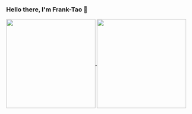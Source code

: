 ### Hello there, I'm Frank-Tao 👋

<a href="https://github.com/Frank-Tao/github-readme-stats">
  <img height=240 align="center" src="https://github-readme-stats-lemon-ten-24.vercel.app/api?username=Frank-Tao&hide=issues,contribs&show=discussions_started,discussions_answered,prs_merged,prs_merged_percentage&show_icons=true" />
</a>
<a href="https://github.com/Frank-Tao/github-readme-stats">
  <img height=240 align="center" src="https://github-readme-stats-lemon-ten-24.vercel.app/api/top-langs?username=Frank-Tao&layout=compact&langs_count=8&card_width=360" />
</a>

<!--
**Frank-Tao/Frank-Tao** is a ✨ _special_ ✨ repository because its `README.md` (this file) appears on your GitHub profile.

Here are some ideas to get you started:

- 🔭 I’m currently working on ...
- 🌱 I’m currently learning ...
- 👯 I’m looking to collaborate on ...
- 🤔 I’m looking for help with ...
- 💬 Ask me about ...
- 📫 How to reach me: ...
- 😄 Pronouns: ...
- ⚡ Fun fact: ...
-->
